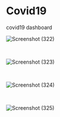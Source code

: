 # Covid19
covid19 dashboard

![Screenshot (322)](https://github.com/Saurabhparshar/Covid19/assets/109866847/42a52ab3-1a1f-4e8f-958a-7b91151d4bc7)

<br/>

![Screenshot (323)](https://github.com/Saurabhparshar/Covid19/assets/109866847/e4a4dddb-bb28-47a9-b2e5-74e76e9cde77)

<br/>

![Screenshot (324)](https://github.com/Saurabhparshar/Covid19/assets/109866847/2f00b54c-3de4-4162-881b-4758c7b0e23a)

<br/>

![Screenshot (325)](https://github.com/Saurabhparshar/Covid19/assets/109866847/3775f7b7-be24-4b2a-ab72-3bf09c6731f7)
